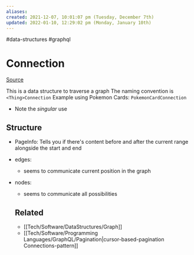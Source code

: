 ```yaml
---
aliases: 
created: 2021-12-07, 10:01:07 pm (Tuesday, December 7th)
updated: 2022-01-10, 12:29:02 pm (Monday, January 10th)
---
```

#data-structures #graphql

# Connection
[Source](https://relay.dev/graphql/connections.htm)

This is a data structure to traverse a graph
The naming convention is `<Thing>Connection`
Example using Pokemon Cards: `PokemonCardConnection`
- Note the *singular* use

## Structure
- PageInfo: Tells you if there's content before and after the current range alongside the start and end
- edges:
  - seems to communicate current position in the graph
- nodes:
  - seems to communicate all possibilities

  ## Related
  - [[Tech/Software/DataStructures/Graph]]
  - [[Tech/Software/Programming Languages/GraphQL/Pagination|cursor-based-pagination Connections-pattern]]